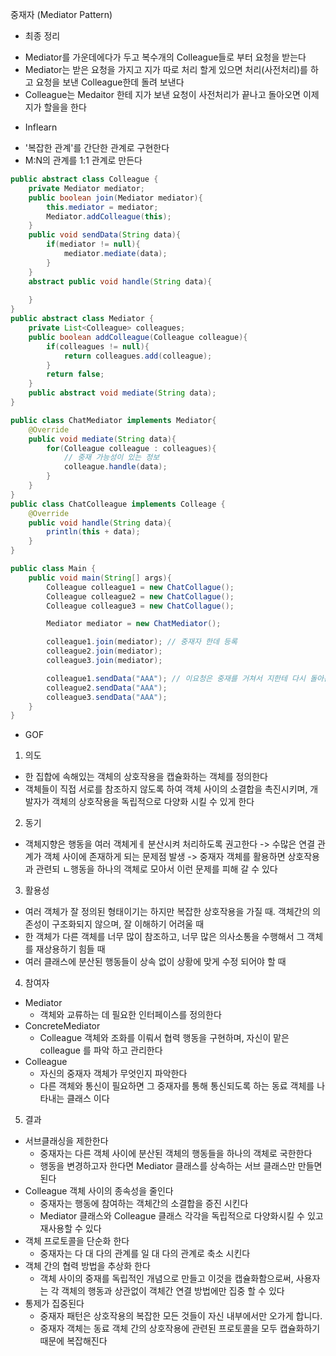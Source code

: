 중재자 (Mediator Pattern)
* 최종 정리
- Mediator를 가운데에다가 두고 복수개의 Colleague들로 부터 요청을 받는다
- Mediator는 받은 요청을 가지고 지가 따로 처리 할게 있으면 처리(사전처리)를 하고 요청을 보낸 Colleague한데 돌려 보낸다
- Colleague는 Medaitor 한테 지가 보낸 요청이 사전처리가 끝나고 돌아오면 이제 지가 할을을 한다

* Inflearn
- '복잡한 관계'를 간단한 관계로 구현한다
- M:N의 관계를 1:1 관계로 만든다
```java
public abstract class Colleague {
    private Mediator mediator;
    public boolean join(Mediator mediator){
        this.mediator = mediator;
        Mediator.addColleague(this);
    }
    public void sendData(String data){
        if(mediator != null){
            mediator.mediate(data);
        }
    }
    abstract public void handle(String data){
        
    }
}
public abstract class Mediator {
    private List<Colleague> colleagues;
    public boolean addColleague(Colleague colleague){
        if(colleagues != null){
            return colleagues.add(colleague);
        }
        return false;
    }
    public abstract void mediate(String data);
}

public class ChatMediator implements Mediator{
    @Override
    public void mediate(String data){
        for(Colleague colleague : colleagues){
            // 중재 가능성이 있는 정보
            colleague.handle(data);
        }
    }
}
public class ChatColleague implements Colleage {
    @Override
    public void handle(String data){
        println(this + data);
    }
}

public class Main {
    public void main(String[] args){
        Colleague colleague1 = new ChatCollague();
        Colleague colleague2 = new ChatCollague();
        Colleague colleague3 = new ChatCollague();

        Mediator mediator = new ChatMediator();

        colleague1.join(mediator); // 중재자 한데 등록
        colleague2.join(mediator);
        colleague3.join(mediator);

        colleague1.sendData("AAA"); // 이요청은 중재를 거쳐서 지한테 다시 돌아온다
        colleague2.sendData("AAA");
        colleague3.sendData("AAA");
    }
}
```

* GOF
1. 의도
- 한 집합에 속해있는 객체의 상호작용을 캡슐화하는 객체를 정의한다
- 객체들이 직접 서로를 참조하지 않도록 하여 객체 사이의 소결합을 촉진시키며, 개발자가 객체의 상호작용을 독립적으로 다양화 시킬 수 있게 한다

2. 동기
- 객체지향은 행동을 여러 객체게ㅔ 분산시켜 처리하도록 권고한다 -> 수많은 연결 관계가 객체 사이에 존재하게 되는 문제점 발생
    -> 중재자 객체를 활용하면 상호작용과 관련되 ㄴ행동을 하나의 객체로 모아서 이런 문제를 피해 갈 수 있다

3. 활용성
- 여러 객체가 잘 정의된 형태이기는 하지만 복잡한 상호작용을 가질 때. 객체간의 의존성이 구조화되지 않으며, 잘 이해하기 어려울 때
- 한 객체가 다른 객체를 너무 많이 참조하고, 너무 많은 의사소통을 수행해서 그 객체를 재상용하기 힘들 때
- 여러 클래스에 분산된 행동들이 상속 없이 상황에 맞게 수정 되어야 할 때

4. 참여자
- Mediator 
    - 객체와 교류하는 데 필요한 인터페이스를 정의한다
- ConcreteMediator
    - Colleague 객체와 조화를 이뤄서 협력 행동을 구현하며, 자신이 맡은 colleague 를 파악 하고 관리한다
- Colleague
    - 자신의 중재자 객체가 무엇인지 파악한다
    - 다른 객체와 통신이 필요하면 그 중재자를 통해 통신되도록 하는 동료 객체를 나타내는 클래스 이다

5. 결과
- 서브클래싱을 제한한다
    - 중재자는 다른 객체 사이에 분산된 객체의 행동들을 하나의 객체로 국한한다
    - 행동을 변경하고자 한다면 Mediator 클래스를 상속하는 서브 클래스만 만들면 된다
- Colleague 객체 사이의 종속성을 줄인다
    - 중재자는 행동에 참여하는 객체간의 소결합을 증진 시킨다
    - Mediator 클래스와 Colleague 클래스 각각을 독립적으로 다양화시킬 수 있고 재사용할 수 있다
- 객체 프로토콜을 단순화 한다
    - 중재자는 다 대 다의 관계를 일 대 다의 관계로 축소 시킨다
- 객체 간의 협력 방법을 추상화 한다
    - 객체 사이의 중재를 독립적인 개념으로 만들고 이것을 캡슐화함으로써, 사용자는 각 객체의 행동과 상관없이 객체간 연결 방법에만
      집중 할 수 있다
- 통제가 집중된다
    - 중재자 패턴은 상호작용의 복잡한 모든 것들이 자신 내부에서만 오가게 합니다.
    - 중재자 객체는 동료 객체 간의 상호작용에 관련된 프로토콜을 모두 캡슐화하기 때문에 복잡해진다